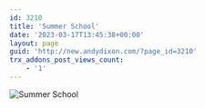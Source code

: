 ```yaml
---
id: 3210
title: 'Summer School'
date: '2023-03-17T13:45:38+00:00'
layout: page
guid: 'http://new.andydixon.com/?page_id=3210'
trx_addons_post_views_count:
    - '1'
---
```


![Summer School](https://i0.wp.com/assets.g8x2.ldn.idrivee2-23.com/posters/Summer%20School%2001.jpg?w=1200&ssl=1 "Summer School")
